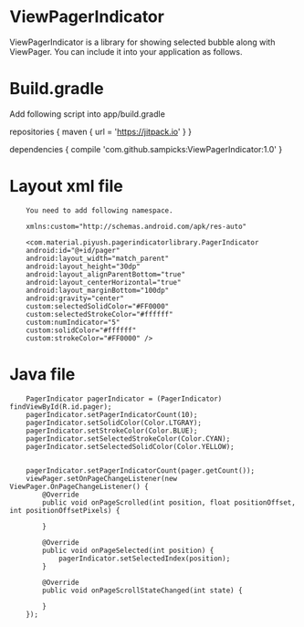 # ViewPagerIndicator

ViewPagerIndicator is a library for showing selected bubble along with ViewPager.
You can include it into your application as follows.

# Build.gradle
Add following script into app/build.gradle

repositories {
    maven { 
    url = 'https://jitpack.io' 
    }
}

dependencies {
    compile 'com.github.sampicks:ViewPagerIndicator:1.0'
    }

# Layout xml file
       
        You need to add following namespace.
        
        xmlns:custom="http://schemas.android.com/apk/res-auto"
        
        <com.material.piyush.pagerindicatorlibrary.PagerIndicator
        android:id="@+id/pager"
        android:layout_width="match_parent"
        android:layout_height="30dp"
        android:layout_alignParentBottom="true"
        android:layout_centerHorizontal="true"
        android:layout_marginBottom="100dp"
        android:gravity="center"
        custom:selectedSolidColor="#FF0000"
        custom:selectedStrokeColor="#ffffff"
        custom:numIndicator="5"
        custom:solidColor="#ffffff"
        custom:strokeColor="#FF0000" />
        
# Java file
        
        PagerIndicator pagerIndicator = (PagerIndicator) findViewById(R.id.pager);
        pagerIndicator.setPagerIndicatorCount(10);
        pagerIndicator.setSolidColor(Color.LTGRAY);
        pagerIndicator.setStrokeColor(Color.BLUE);
        pagerIndicator.setSelectedStrokeColor(Color.CYAN);
        pagerIndicator.setSelectedSolidColor(Color.YELLOW);


        pagerIndicator.setPagerIndicatorCount(pager.getCount());
        viewPager.setOnPageChangeListener(new ViewPager.OnPageChangeListener() {
            @Override
            public void onPageScrolled(int position, float positionOffset, int positionOffsetPixels) {

            }

            @Override
            public void onPageSelected(int position) {
                pagerIndicator.setSelectedIndex(position);
            }

            @Override
            public void onPageScrollStateChanged(int state) {

            }
        });
